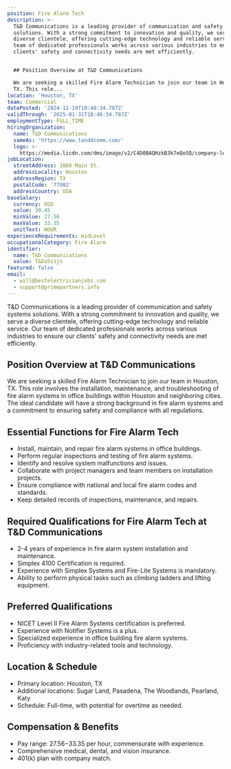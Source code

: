 ```yaml
---
position: Fire Alarm Tech
description: >-
  T&D Communications is a leading provider of communication and safety systems
  solutions. With a strong commitment to innovation and quality, we serve a
  diverse clientele, offering cutting-edge technology and reliable service. Our
  team of dedicated professionals works across various industries to ensure our
  clients' safety and connectivity needs are met efficiently.


  ## Position Overview at T&D Communications

  We are seeking a skilled Fire Alarm Technician to join our team in Houston,
  TX. This role...
location: 'Houston, TX'
team: Commercial
datePosted: '2024-12-19T10:48:34.787Z'
validThrough: '2025-01-31T10:48:34.787Z'
employmentType: FULL_TIME
hiringOrganization:
  name: T&D Communications
  sameAs: 'https://www.tanddcomm.com/'
  logo: >-
    https://media.licdn.com/dms/image/v2/C4D0BAQHzkB3k7eQoSQ/company-logo_200_200/company-logo_200_200/0/1631320385872?e=2147483647&v=beta&t=nuFy5lrwqoCuQ6_2P8hO_EwhwJlnndzcbM7ZPSfdKlM
jobLocation:
  streetAddress: 1068 Main St.
  addressLocality: Houston
  addressRegion: TX
  postalCode: '77002'
  addressCountry: USA
baseSalary:
  currency: USD
  value: 30.45
  minValue: 27.56
  maxValue: 33.35
  unitText: HOUR
experienceRequirements: midLevel
occupationalCategory: Fire Alarm
identifier:
  name: T&D Communications
  value: T&Da5s1jn
featured: false
email:
  - will@bestelectricianjobs.com
  - support@primepartners.info
---
```




T&D Communications is a leading provider of communication and safety systems solutions. With a strong commitment to innovation and quality, we serve a diverse clientele, offering cutting-edge technology and reliable service. Our team of dedicated professionals works across various industries to ensure our clients' safety and connectivity needs are met efficiently.

## Position Overview at T&D Communications
We are seeking a skilled Fire Alarm Technician to join our team in Houston, TX. This role involves the installation, maintenance, and troubleshooting of fire alarm systems in office buildings within Houston and neighboring cities. The ideal candidate will have a strong background in fire alarm systems and a commitment to ensuring safety and compliance with all regulations.

## Essential Functions for Fire Alarm Tech
- Install, maintain, and repair fire alarm systems in office buildings.
- Perform regular inspections and testing of fire alarm systems.
- Identify and resolve system malfunctions and issues.
- Collaborate with project managers and team members on installation projects.
- Ensure compliance with national and local fire alarm codes and standards.
- Keep detailed records of inspections, maintenance, and repairs.

## Required Qualifications for Fire Alarm Tech at T&D Communications
- 2-4 years of experience in fire alarm system installation and maintenance.
- Simplex 4100 Certification is required.
- Experience with Simplex Systems and Fire-Lite Systems is mandatory.
- Ability to perform physical tasks such as climbing ladders and lifting equipment.

## Preferred Qualifications
- NICET Level II Fire Alarm Systems certification is preferred.
- Experience with Notifier Systems is a plus.
- Specialized experience in office building fire alarm systems.
- Proficiency with industry-related tools and technology.

## Location & Schedule
- Primary location: Houston, TX
- Additional locations: Sugar Land, Pasadena, The Woodlands, Pearland, Katy
- Schedule: Full-time, with potential for overtime as needed.

## Compensation & Benefits
- Pay range: $27.56-$33.35 per hour, commensurate with experience.
- Comprehensive medical, dental, and vision insurance.
- 401(k) plan with company match.